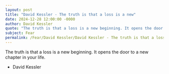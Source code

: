 ```yaml
---
layout: post
title: "David Kessler - The truth is that a loss is a new"
date: 2024-12-28 12:00:00 -0000
author: David Kessler
quote: "The truth is that a loss is a new beginning. It opens the door to a new chapter in your life."
subject: Fear
permalink: /Fear/David Kessler/David Kessler - The truth is that a loss is a new
---
```


The truth is that a loss is a new beginning. It opens the door to a new chapter in your life.

- David Kessler
